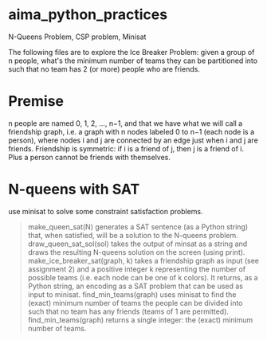 # aima_python_practices
N-Queens Problem, CSP problem, Minisat

The following files are to explore the Ice Breaker Problem: given a group of n people, what's the minimum number of teams they can be partitioned into such that
no team has 2 (or more) people who are friends. 

# Premise
n people are named 0, 1, 2, …, n−1, and that we have what we will call a friendship graph, i.e. a graph with n nodes labeled 0 to n−1 (each node is a person), where nodes i and j are connected by an edge just when i and j are friends. 
Friendship is symmetric: if i is a friend of j, then j is a friend of i. Plus a person cannot be friends with themselves.

# N-queens with SAT
use minisat to solve some constraint satisfaction problems.

> make_queen_sat(N) generates a SAT sentence (as a Python string) that, when satisfied, will be a solution to the N-queens problem.
> draw_queen_sat_sol(sol) takes the output of minsat as a string and draws the resulting N-queens solution on the screen (using print). 
> make_ice_breaker_sat(graph, k) takes a friendship graph as input (see assignment 2) and a positive integer k representing the number of possible teams (i.e. each node can be one of k colors). It returns, as a Python string, an encoding as a SAT problem that can be used as input to minisat.
> find_min_teams(graph) uses minisat to find the (exact) minimum number of teams the people can be divided into such that no team has any friends (teams of 1 are permitted). find_min_teams(graph) returns a single integer: the (exact) minimum number of teams.
